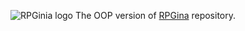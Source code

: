 ![RPGinia logo](https://shcherbadev.github.io/images/RPGinia%20logo%20full.png)
The OOP version of [RPGina](https://github.com/ShcherbaDev/RPGinia) repository.
